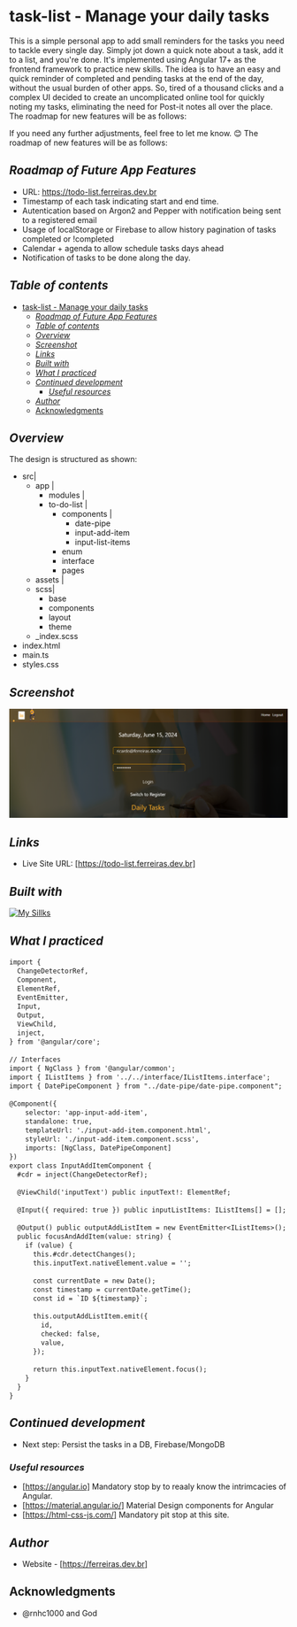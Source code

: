 # task-list - Manage your daily tasks
This is a simple personal app to add small reminders for the tasks you need to tackle every single day. Simply jot down a quick note about a task, add it to a list, and you're done. It's implemented using Angular 17+ as the frontend framework to practice new skills. The idea is to have an easy and quick reminder of completed and pending tasks at the end of the day, without the usual burden of other apps. So, tired of a thousand clicks and a complex UI decided to create an uncomplicated online tool for quickly noting my tasks, eliminating the need for Post-it notes all over the place. The roadmap for new features will be as follows:

If you need any further adjustments, feel free to let me know. 😊
The roadmap of new features will be as follows:

## _Roadmap of Future App Features_ 
 - URL: https://todo-list.ferreiras.dev.br
 - Timestamp of each task indicating start and end time.
 - Autentication based on Argon2 and Pepper with notification being sent to a registered email
 - Usage of localStorage or Firebase to allow history pagination of tasks completed or !completed
 - Calendar + agenda to allow schedule tasks days ahead
 - Notification of tasks to be done along the day.

## _Table of contents_
- [task-list - Manage your daily tasks](#task-list---manage-your-daily-tasks)
  - [_Roadmap of Future App Features_](#roadmap-of-future-app-features)
  - [_Table of contents_](#table-of-contents)
  - [_Overview_](#overview)
  - [_Screenshot_](#screenshot)
  - [_Links_](#links)
  - [_Built with_](#built-with)
  - [_What I practiced_](#what-i-practiced)
  - [_Continued development_](#continued-development)
    - [_Useful resources_](#useful-resources)
  - [_Author_](#author)
  - [Acknowledgments](#acknowledgments)
## _Overview_
The design is structured as shown:
- src|
  - app |
     - modules |
     - to-do-list |
       -  components |
          -   date-pipe
          -   input-add-item
          -   input-list-items
        -  enum
        -  interface
        -  pages 
  - assets |
  - scss|
    - base
    -  components
    -  layout
    -  theme
  - _index.scss
- index.html
- main.ts
- styles.css 

## _Screenshot_
[![](./dailyTasks.png)](https://todo-list.ferreiras.dev.br)
## _Links_
- Live Site URL: [https://todo-list.ferreiras.dev.br] 
## _Built with_
[![My Sillks](https://skillicons.dev/icons?i=ts,angular,git,html,css,materialui,nginx,docker,redhat,aws,vscode)](https://skillicons.dev)

 ## _What I practiced_
``` tsx
import {
  ChangeDetectorRef,
  Component,
  ElementRef,
  EventEmitter,
  Input,
  Output,
  ViewChild,
  inject,
} from '@angular/core';

// Interfaces
import { NgClass } from '@angular/common';
import { IListItems } from '../../interface/IListItems.interface';
import { DatePipeComponent } from "../date-pipe/date-pipe.component";

@Component({
    selector: 'app-input-add-item',
    standalone: true,
    templateUrl: './input-add-item.component.html',
    styleUrl: './input-add-item.component.scss',
    imports: [NgClass, DatePipeComponent]
})
export class InputAddItemComponent {
  #cdr = inject(ChangeDetectorRef);

  @ViewChild('inputText') public inputText!: ElementRef;

  @Input({ required: true }) public inputListItems: IListItems[] = [];

  @Output() public outputAddListItem = new EventEmitter<IListItems>();
  public focusAndAddItem(value: string) {
    if (value) {
      this.#cdr.detectChanges();
      this.inputText.nativeElement.value = '';

      const currentDate = new Date();
      const timestamp = currentDate.getTime();
      const id = `ID ${timestamp}`;

      this.outputAddListItem.emit({
        id,
        checked: false,
        value,
      });

      return this.inputText.nativeElement.focus();
    }
  }
}
``` 
## _Continued development_
- Next step: Persist the tasks in a DB, Firebase/MongoDB 
### _Useful resources_
- [https://angular.io] Mandatory stop by to reaaly know the intrimcacies of Angular.
- [https://material.angular.io/] Material Design components for Angular
- [https://html-css-js.com/] Mandatory pit stop at this site.
## _Author_
- Website - [https://ferreiras.dev.br] 
## Acknowledgments
- @rnhc1000 and God
